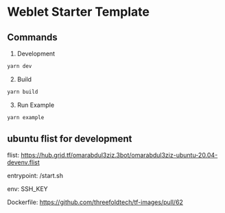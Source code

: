 # Weblet Starter Template

## Commands

1. Development

```sh
yarn dev
```

2. Build

```sh
yarn build
```

3. Run Example

```sh
yarn example
```

## ubuntu flist for development


flist: https://hub.grid.tf/omarabdul3ziz.3bot/omarabdul3ziz-ubuntu-20.04-devenv.flist

entrypoint: /start.sh

env: SSH_KEY

Dockerfile: https://github.com/threefoldtech/tf-images/pull/62
